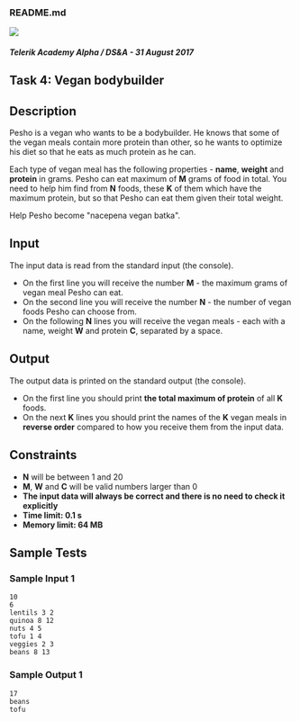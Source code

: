 <div class="page">

<div id="preview-page" class="preview-page" data-autorefresh-url="">

<div role="main" class="main-content">

<div class="container new-discussion-timeline experiment-repo-nav">

<div class="repository-content">

<div id="readme" class="readme boxed-group clearfix announce instapaper_body md">

### <span class="octicon octicon-book"></span>README.md

<article class="markdown-body entry-content" itemprop="text" id="grip-content">

[![](https://raw.githubusercontent.com/TelerikAcademy/Common/master/logos/telerik-header-logo.png)](https://raw.githubusercontent.com/TelerikAcademy/Common/master/logos/telerik-header-logo.png)

#### [<span aria-hidden="true" class="octicon octicon-link"></span>](#telerik-academy-alpha--dsa---31-august-2017)_Telerik Academy Alpha / DS&A - 31 August 2017_

# [<span aria-hidden="true" class="octicon octicon-link"></span>](#task-4-vegan-bodybuilder)Task 4: Vegan bodybuilder

## [<span aria-hidden="true" class="octicon octicon-link"></span>](#description)Description

Pesho is a vegan who wants to be a bodybuilder. He knows that some of the vegan meals contain more protein than other, so he wants to optimize his diet so that he eats as much protein as he can.

Each type of vegan meal has the following properties - **name**, **weight** and **protein** in grams. Pesho can eat maximum of **M** grams of food in total. You need to help him find from **N** foods, these **K** of them which have the maximum protein, but so that Pesho can eat them given their total weight.

Help Pesho become "nacepena vegan batka".

## [<span aria-hidden="true" class="octicon octicon-link"></span>](#input)Input

The input data is read from the standard input (the console).

*   On the first line you will receive the number **M** - the maximum grams of vegan meal Pesho can eat.
*   On the second line you will receive the number **N** - the number of vegan foods Pesho can choose from.
*   On the following **N** lines you will receive the vegan meals - each with a name, weight **W** and protein **C**, separated by a space.

## [<span aria-hidden="true" class="octicon octicon-link"></span>](#output)Output

The output data is printed on the standard output (the console).

*   On the first line you should print **the total maximum of protein** of all **K** foods.
*   On the next **K** lines you should print the names of the **K** vegan meals in **reverse order** compared to how you receive them from the input data.

## [<span aria-hidden="true" class="octicon octicon-link"></span>](#constraints)Constraints

*   **N** will be between 1 and 20
*   **M**, **W** and **C** will be valid numbers larger than 0
*   **The input data will always be correct and there is no need to check it explicitly**
*   **Time limit: 0.1 s**
*   **Memory limit: 64 MB**

## [<span aria-hidden="true" class="octicon octicon-link"></span>](#sample-tests)Sample Tests

### [<span aria-hidden="true" class="octicon octicon-link"></span>](#sample-input-1)Sample Input 1

    10
    6
    lentils 3 2
    quinoa 8 12
    nuts 4 5
    tofu 1 4
    veggies 2 3
    beans 8 13

### [<span aria-hidden="true" class="octicon octicon-link"></span>](#sample-output-1)Sample Output 1

    17
    beans
    tofu

</article>

</div>

</div>

</div>

</div>

</div>

</div>
